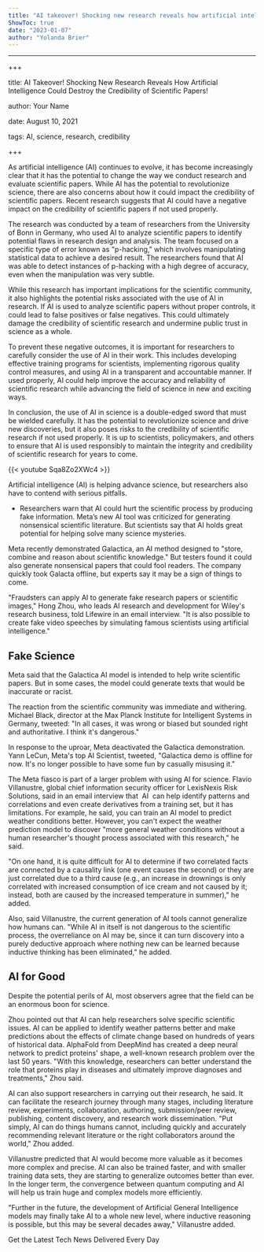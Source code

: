 ```yaml
---
title: "AI takeover! Shocking new research reveals how artificial intelligence could destroy the credibility of scientific papers!"
ShowToc: true 
date: "2023-01-07"
author: "Yolanda Brier"
---
```

*****
+++

title: AI Takeover! Shocking New Research Reveals How Artificial Intelligence Could Destroy the Credibility of Scientific Papers!

author: Your Name

date: August 10, 2021

tags: AI, science, research, credibility

+++

As artificial intelligence (AI) continues to evolve, it has become increasingly clear that it has the potential to change the way we conduct research and evaluate scientific papers. While AI has the potential to revolutionize science, there are also concerns about how it could impact the credibility of scientific papers. Recent research suggests that AI could have a negative impact on the credibility of scientific papers if not used properly.

The research was conducted by a team of researchers from the University of Bonn in Germany, who used AI to analyze scientific papers to identify potential flaws in research design and analysis. The team focused on a specific type of error known as "p-hacking," which involves manipulating statistical data to achieve a desired result. The researchers found that AI was able to detect instances of p-hacking with a high degree of accuracy, even when the manipulation was very subtle.

While this research has important implications for the scientific community, it also highlights the potential risks associated with the use of AI in research. If AI is used to analyze scientific papers without proper controls, it could lead to false positives or false negatives. This could ultimately damage the credibility of scientific research and undermine public trust in science as a whole.

To prevent these negative outcomes, it is important for researchers to carefully consider the use of AI in their work. This includes developing effective training programs for scientists, implementing rigorous quality control measures, and using AI in a transparent and accountable manner. If used properly, AI could help improve the accuracy and reliability of scientific research while advancing the field of science in new and exciting ways.

In conclusion, the use of AI in science is a double-edged sword that must be wielded carefully. It has the potential to revolutionize science and drive new discoveries, but it also poses risks to the credibility of scientific research if not used properly. It is up to scientists, policymakers, and others to ensure that AI is used responsibly to maintain the integrity and credibility of scientific research for years to come.

{{< youtube Sqa8Zo2XWc4 >}} 




Artificial intelligence (AI) is helping advance science, but researchers also have to contend with serious pitfalls. 

 
- Researchers warn that AI could hurt the scientific process by producing fake information. Meta’s new AI tool was criticized for generating nonsensical scientific literature. But scientists say that AI holds great potential for helping solve many science mysteries.

 

Meta recently demonstrated Galactica, an AI method designed to "store, combine and reason about scientific knowledge." But testers found it could also generate nonsensical papers that could fool readers. The company quickly took Galacta offline, but experts say it may be a sign of things to come. 

 

"Fraudsters can apply AI to generate fake research papers or scientific images," Hong Zhou, who leads AI research and development for Wiley's research business, told Lifewire in an email interview. "It is also possible to create fake video speeches by simulating famous scientists using artificial intelligence."

 
##   Fake Science  
 

Meta said that the Galactica AI model is intended to help write scientific papers. But in some cases, the model could generate texts that would be inaccurate or racist. 

 

The reaction from the scientific community was immediate and withering. Michael Black, director at the Max Planck Institute for Intelligent Systems in Germany, tweeted: "In all cases, it was wrong or biased but sounded right and authoritative. I think it's dangerous." 

 

In response to the uproar, Meta deactivated the Galactica demonstration. Yann LeCun, Meta's top AI Scientist, tweeted, "Galactica demo is offline for now. It's no longer possible to have some fun by casually misusing it."

 

The Meta fiasco is part of a larger problem with using AI for science. Flavio Villanustre, global chief information security officer for LexisNexis Risk Solutions, said in an email interview that  AI  can help identify patterns and correlations and even create derivatives from a training set, but it has limitations. For example, he said, you can train an AI model to predict weather conditions better. However, you can't expect the weather prediction model to discover "more general weather conditions without a human researcher's thought process associated with this research," he said. 

 

"On one hand, it is quite difficult for AI to determine if two correlated facts are connected by a causality link (one event causes the second) or they are just correlated due to a third cause (e.g., an increase in drownings is only correlated with increased consumption of ice cream and not caused by it; instead, both are caused by the increased temperature in summer)," he added.

 

Also, said Villanustre, the current generation of AI tools cannot generalize how humans can. "While AI in itself is not dangerous to the scientific process, the overreliance on AI may be, since it can turn discovery into a purely deductive approach where nothing new can be learned because inductive thinking has been eliminated," he added. 

 
##   AI for Good  
 

Despite the potential perils of AI, most observers agree that the field can be an enormous boon for science. 

 

Zhou pointed out that AI can help researchers solve specific scientific issues. AI can be applied to identify weather patterns better and make predictions about the effects of climate change based on hundreds of years of historical data. AlphaFold from DeepMind has created a deep neural network to predict proteins' shape, a well-known research problem over the last 50 years. "With this knowledge, researchers can better understand the role that proteins play in diseases and ultimately improve diagnoses and treatments," Zhou said. 

 

AI can also support researchers in carrying out their research, he said. It can facilitate the research journey through many stages, including literature review, experiments, collaboration, authoring, submission/peer review, publishing, content discovery, and research work dissemination. "Put simply, AI can do things humans cannot, including quickly and accurately recommending relevant literature or the right collaborators around the world," Zhou added. 

 

Villanustre predicted that AI would become more valuable as it becomes more complex and precise. AI can also be trained faster, and with smaller training data sets, they are starting to generalize outcomes better than ever. In the longer term, the convergence between quantum computing and AI will help us train huge and complex models more efficiently. 

 

"Further in the future, the development of Artificial General Intelligence models may finally take AI to a whole new level, where inductive reasoning is possible, but this may be several decades away," Villanustre added.

 

Get the Latest Tech News Delivered Every Day




